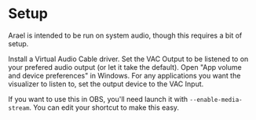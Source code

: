 # Setup
Arael is intended to be run on system audio, though this requires a bit of setup.

Install a Virtual Audio Cable driver.
Set the VAC Output to be listened to on your prefered audio output (or let it take the default).
Open "App volume and device preferences" in Windows.
For any applications you want the visualizer to listen to, set the output device to the VAC Input.

If you want to use this in OBS, you'll need launch it with `--enable-media-stream`. You can edit your shortcut to make this easy.
